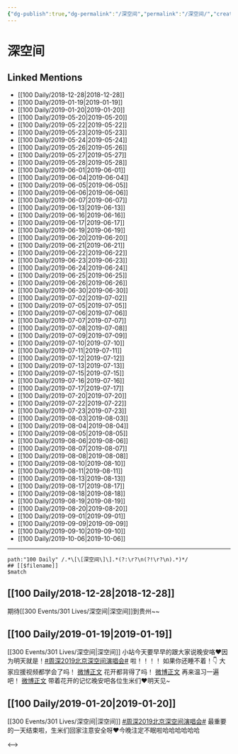 ```yaml
---
{"dg-publish":true,"dg-permalink":"/深空间","permalink":"/深空间/","created":"2022-12-09T13:44:29.000+08:00","updated":"2023-01-04T13:39:03.950+08:00"}
---
```


# 深空间

## Linked Mentions
- [[100 Daily/2018-12-28\|2018-12-28]]
- [[100 Daily/2019-01-19\|2019-01-19]]
- [[100 Daily/2019-01-20\|2019-01-20]]
- [[100 Daily/2019-05-20\|2019-05-20]]
- [[100 Daily/2019-05-22\|2019-05-22]]
- [[100 Daily/2019-05-23\|2019-05-23]]
- [[100 Daily/2019-05-24\|2019-05-24]]
- [[100 Daily/2019-05-26\|2019-05-26]]
- [[100 Daily/2019-05-27\|2019-05-27]]
- [[100 Daily/2019-05-28\|2019-05-28]]
- [[100 Daily/2019-06-01\|2019-06-01]]
- [[100 Daily/2019-06-04\|2019-06-04]]
- [[100 Daily/2019-06-05\|2019-06-05]]
- [[100 Daily/2019-06-06\|2019-06-06]]
- [[100 Daily/2019-06-07\|2019-06-07]]
- [[100 Daily/2019-06-13\|2019-06-13]]
- [[100 Daily/2019-06-16\|2019-06-16]]
- [[100 Daily/2019-06-17\|2019-06-17]]
- [[100 Daily/2019-06-19\|2019-06-19]]
- [[100 Daily/2019-06-20\|2019-06-20]]
- [[100 Daily/2019-06-21\|2019-06-21]]
- [[100 Daily/2019-06-22\|2019-06-22]]
- [[100 Daily/2019-06-23\|2019-06-23]]
- [[100 Daily/2019-06-24\|2019-06-24]]
- [[100 Daily/2019-06-25\|2019-06-25]]
- [[100 Daily/2019-06-26\|2019-06-26]]
- [[100 Daily/2019-06-30\|2019-06-30]]
- [[100 Daily/2019-07-02\|2019-07-02]]
- [[100 Daily/2019-07-05\|2019-07-05]]
- [[100 Daily/2019-07-06\|2019-07-06]]
- [[100 Daily/2019-07-07\|2019-07-07]]
- [[100 Daily/2019-07-08\|2019-07-08]]
- [[100 Daily/2019-07-09\|2019-07-09]]
- [[100 Daily/2019-07-10\|2019-07-10]]
- [[100 Daily/2019-07-11\|2019-07-11]]
- [[100 Daily/2019-07-12\|2019-07-12]]
- [[100 Daily/2019-07-13\|2019-07-13]]
- [[100 Daily/2019-07-15\|2019-07-15]]
- [[100 Daily/2019-07-16\|2019-07-16]]
- [[100 Daily/2019-07-17\|2019-07-17]]
- [[100 Daily/2019-07-20\|2019-07-20]]
- [[100 Daily/2019-07-22\|2019-07-22]]
- [[100 Daily/2019-07-23\|2019-07-23]]
- [[100 Daily/2019-08-03\|2019-08-03]]
- [[100 Daily/2019-08-04\|2019-08-04]]
- [[100 Daily/2019-08-05\|2019-08-05]]
- [[100 Daily/2019-08-06\|2019-08-06]]
- [[100 Daily/2019-08-07\|2019-08-07]]
- [[100 Daily/2019-08-08\|2019-08-08]]
- [[100 Daily/2019-08-10\|2019-08-10]]
- [[100 Daily/2019-08-11\|2019-08-11]]
- [[100 Daily/2019-08-13\|2019-08-13]]
- [[100 Daily/2019-08-17\|2019-08-17]]
- [[100 Daily/2019-08-18\|2019-08-18]]
- [[100 Daily/2019-08-19\|2019-08-19]]
- [[100 Daily/2019-08-20\|2019-08-20]]
- [[100 Daily/2019-09-01\|2019-09-01]]
- [[100 Daily/2019-09-09\|2019-09-09]]
- [[100 Daily/2019-09-10\|2019-09-10]]
- [[100 Daily/2019-10-06\|2019-10-06]]


---

```expander
path:"100 Daily" /.*\[\[深空间\]\].*(?:\r?\n(?!\r?\n).*)*/
## [[$filename]]
$match
```
## [[100 Daily/2018-12-28\|2018-12-28]]
期待[[300 Events/301 Lives/深空间\|深空间]]到贵州~~

## [[100 Daily/2019-01-19\|2019-01-19]]
[[300 Events/301 Lives/深空间\|深空间]]
小站今天要早早的跟大家说晚安咯❤️因为明天就是！[#周深2019北京深空间演唱会#](https://s.weibo.com/weibo?q=%23%E5%91%A8%E6%B7%B12019%E5%8C%97%E4%BA%AC%E6%B7%B1%E7%A9%BA%E9%97%B4%E6%BC%94%E5%94%B1%E4%BC%9A%23) 啦！！！！
如果你还睡不着！👇
大家应援视频都学会了吗！
[微博正文](https://m.weibo.cn/6466290670/4237364974441037)
花开都背得了吗！
[微博正文](https://m.weibo.cn/6466290670/4237197089116497)
再来温习一遍吧！
[微博正文](https://m.weibo.cn/6466290670/4253321012715502)
带着花开的记忆晚安吧各位生米们❤️明天见~

## [[100 Daily/2019-01-20\|2019-01-20]]
[[300 Events/301 Lives/深空间\|深空间]]
[#周深2019北京深空间演唱会#](https://s.weibo.com/weibo?q=%23%E5%91%A8%E6%B7%B12019%E5%8C%97%E4%BA%AC%E6%B7%B1%E7%A9%BA%E9%97%B4%E6%BC%94%E5%94%B1%E4%BC%9A%23) 最重要的一天结束啦，生米们回家注意安全呀❤️今晚注定不眠啦哈哈哈哈哈哈

<-->